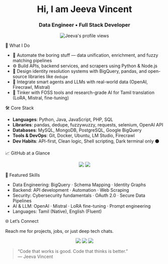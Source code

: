 <!-- Title -->
<h1 align="center">Hi, I am Jeeva Vincent</h1>
<h3 align="center">Data Engineer • Full Stack Developer</h3>

<p align="center">
  <img src="https://komarev.com/ghpvc/?username=jeeva-v-2003&label=Profile%20views&color=blueviolet&style=flat" alt="Jeeva's profile views"/>
</p>



💼 What I Do

- 🔄 Automate the boring stuff — data unification, enrichment, and fuzzy matching pipelines  
- ⚙️ Build APIs, backend services, and scrapers using Python & Node.js  
- 🧬 Design identity resolution systems with BigQuery, pandas, and open-source libraries like `dedupe`  
- 🔗 Integrate smart agents and LLMs with real-world data (OpenAI, Firecrawl, Mistral)  
- 🧪 Tinker with FOSS tools and research-grade AI for Tamil translation (LoRA, Mistral, fine-tuning)



🛠️ Core Stack

- **Languages**: Python, Java, JavaScript, PHP, SQL  
- **Libraries**: pandas, dedupe, fuzzywuzzy, requests, selenium, OpenAI API  
- **Databases**: MySQL, MongoDB, PostgreSQL, Google BigQuery  
- **Tools & DevOps**: Git, Docker, Ubuntu, LM Studio, Firecrawl  
- **Dev Habits**: API-first, Clean logic, Shell scripting, Dark terminal only ⚫



📈 GitHub at a Glance

<p align="center">
  <img src="https://github-readme-stats.vercel.app/api?username=Jeeva-V-2003&show_icons=true&theme=tokyonight&hide_border=true" />
  <img src="https://streak-stats.demolab.com/?user=Jeeva-V-2003&theme=tokyonight&hide_border=true" />
</p>



🧩 Featured Skills

- Data Engineering: BigQuery · Schema Mapping · Identity Graphs  
- Backend: API development · Automation · Web Scraping  
- Security: Cybersecurity fundamentals · OAuth 2.0 · Secure Data Pipelines  
- AI & LLM: OpenAI · Mistral · LoRA fine-tuning · Prompt engineering  
- Languages: Tamil (Native), English (Fluent)



🌐 Let’s Connect

Reach me for projects, jobs, or just deep tech chats.

<p align="center">
  <a href="mailto:jeevavincent.2003@gmail.com"><img src="https://img.shields.io/badge/Email-grey?style=flat-square&logo=gmail&logoColor=white"/></a>
  <a href="https://www.linkedin.com/in/jeeva280503/"><img src="https://img.shields.io/badge/LinkedIn-0A66C2?style=flat-square&logo=linkedin&logoColor=white"/></a>
  <a href="https://github.com/Jeeva-V-2003"><img src="https://img.shields.io/badge/GitHub-333?style=flat-square&logo=github&logoColor=white"/></a>
</p>



> “Code that works is good. Code that thinks is better.”  
> — Jeeva Vincent

